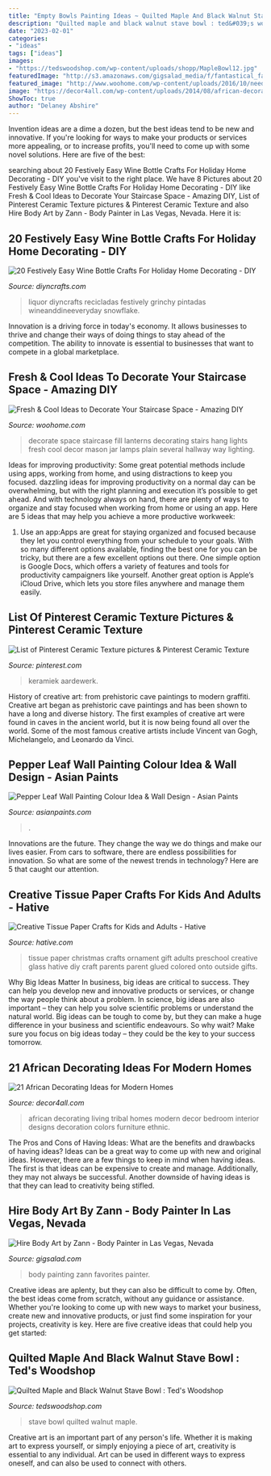 ```yaml
---
title: "Empty Bowls Painting Ideas ~ Quilted Maple And Black Walnut Stave Bowl : Ted&#039;s Woodshop"
description: "Quilted maple and black walnut stave bowl : ted&#039;s woodshop"
date: "2023-02-01"
categories:
- "ideas"
tags: ["ideas"]
images:
- "https://tedswoodshop.com/wp-content/uploads/shopp/MapleBowl12.jpg"
featuredImage: "http://s3.amazonaws.com/gigsalad_media/f/fantastical_facebody_painting_by_sml_de/52fd361585761.jpg"
featured_image: "http://www.woohome.com/wp-content/uploads/2016/10/need-ideas-to-decorate-staircase-space-2.jpg"
image: "https://decor4all.com/wp-content/uploads/2014/08/african-decorating-ideas-tribal-art-room-furniture-13.jpg"
ShowToc: true
author: "Delaney Abshire"
---
```



Invention ideas are a dime a dozen, but the best ideas tend to be new and innovative. If you're looking for ways to make your products or services more appealing, or to increase profits, you'll need to come up with some novel solutions. Here are five of the best: 

	

		
searching about 20 Festively Easy Wine Bottle Crafts For Holiday Home Decorating - DIY you've visit to the right place. We have 8 Pictures about 20 Festively Easy Wine Bottle Crafts For Holiday Home Decorating - DIY like Fresh &amp; Cool Ideas to Decorate Your Staircase Space - Amazing DIY, List of Pinterest Ceramic Texture pictures &amp; Pinterest Ceramic Texture and also Hire Body Art by Zann - Body Painter in Las Vegas, Nevada. Here it is:
		
    
## 20 Festively Easy Wine Bottle Crafts For Holiday Home Decorating - DIY

<img loading=lazy src="https://www.diyncrafts.com/wp-content/uploads/2016/11/2-grinch-painted-bottles.jpg" onerror="this.onerror=null;this.src='https://tse3.mm.bing.net/th?id=OIP.-lPky-eFP-kd8GoKJZJJMwHaNL&amp;pid=15.1';" alt="20 Festively Easy Wine Bottle Crafts For Holiday Home Decorating - DIY">

_Source: diyncrafts.com_

>liquor diyncrafts recicladas festively grinchy pintadas wineanddineeveryday snowflake. 

	

Innovation is a driving force in today's economy. It allows businesses to thrive and change their ways of doing things to stay ahead of the competition. The ability to innovate is essential to businesses that want to compete in a global marketplace.

    
## Fresh &amp; Cool Ideas To Decorate Your Staircase Space - Amazing DIY

<img loading=lazy src="http://www.woohome.com/wp-content/uploads/2016/10/need-ideas-to-decorate-staircase-space-2.jpg" onerror="this.onerror=null;this.src='https://tse2.mm.bing.net/th?id=OIP.bVnnQA_aXB8slswObv8cqQHaJ5&amp;pid=15.1';" alt="Fresh &amp; Cool Ideas to Decorate Your Staircase Space - Amazing DIY">

_Source: woohome.com_

>decorate space staircase fill lanterns decorating stairs hang lights fresh cool decor mason jar lamps plain several hallway way lighting. 

	

Ideas for improving productivity: Some great potential methods include using apps, working from home, and using distractions to keep you focused.
dazzling ideas for improving productivity on a normal day can be overwhelming, but with the right planning and execution it’s possible to get ahead. And with technology always on hand, there are plenty of ways to organize and stay focused when working from home or using an app. Here are 5 ideas that may help you achieve a more productive workweek:
1. Use an app:Apps are great for staying organized and focused because they let you control everything from your schedule to your goals. With so many different options available, finding the best one for you can be tricky, but there are a few excellent options out there. One simple option is Google Docs, which offers a variety of features and tools for productivity campaigners like yourself. Another great option is Apple’s iCloud Drive, which lets you store files anywhere and manage them easily.

    
## List Of Pinterest Ceramic Texture Pictures &amp; Pinterest Ceramic Texture

<img loading=lazy src="https://i.pinimg.com/736x/6e/7c/3a/6e7c3aa96066121c22674edd01598f7b.jpg" onerror="this.onerror=null;this.src='https://tse1.mm.bing.net/th?id=OIP.n7dFISF5CXaQm6Toh_hnFgHaJ4&amp;pid=15.1';" alt="List of Pinterest Ceramic Texture pictures &amp; Pinterest Ceramic Texture">

_Source: pinterest.com_

>keramiek aardewerk. 

	

History of creative art: from prehistoric cave paintings to modern graffiti.
Creative art began as prehistoric cave paintings and has been shown to have a long and diverse history. The first examples of creative art were found in caves in the ancient world, but it is now being found all over the world. Some of the most famous creative artists include Vincent van Gogh, Michelangelo, and Leonardo da Vinci.

    
## Pepper Leaf Wall Painting Colour Idea &amp; Wall Design - Asian Paints

<img loading=lazy src="https://www.asianpaints.com/content/dam/asian_paints/idea-gallery/pepper-leaf-palette-asian-paints.png" onerror="this.onerror=null;this.src='https://tse1.mm.bing.net/th?id=OIP.Q8hs4R8lZdExy_murZF9pwHaFA&amp;pid=15.1';" alt="Pepper Leaf Wall Painting Colour Idea &amp; Wall Design - Asian Paints">

_Source: asianpaints.com_

>. 

	

Innovations are the future. They change the way we do things and make our lives easier. From cars to software, there are endless possibilities for innovation. So what are some of the newest trends in technology? Here are 5 that caught our attention.

    
## Creative Tissue Paper Crafts For Kids And Adults - Hative

<img loading=lazy src="https://hative.com/wp-content/uploads/2015/01/tissue-paper-crafts/11-tissue-paper-crafts.jpg" onerror="this.onerror=null;this.src='https://tse3.mm.bing.net/th?id=OIP.bwX_NhNdwfPOk6Ed29tJhQHaJ4&amp;pid=15.1';" alt="Creative Tissue Paper Crafts for Kids and Adults - Hative">

_Source: hative.com_

>tissue paper christmas crafts ornament gift adults preschool creative glass hative diy craft parents parent glued colored onto outside gifts. 

	

Why Big Ideas Matter
In business, big ideas are critical to success. They can help you develop new and innovative products or services, or change the way people think about a problem. In science, big ideas are also important – they can help you solve scientific problems or understand the natural world.
Big ideas can be tough to come by, but they can make a huge difference in your business and scientific endeavours. So why wait? Make sure you focus on big ideas today – they could be the key to your success tomorrow.

    
## 21 African Decorating Ideas For Modern Homes

<img loading=lazy src="https://decor4all.com/wp-content/uploads/2014/08/african-decorating-ideas-tribal-art-room-furniture-13.jpg" onerror="this.onerror=null;this.src='https://tse3.mm.bing.net/th?id=OIP.rBamX-IS12D2wlcfzFoz9wHaFj&amp;pid=15.1';" alt="21 African Decorating Ideas for Modern Homes">

_Source: decor4all.com_

>african decorating living tribal homes modern decor bedroom interior designs decoration colors furniture ethnic. 

	

The Pros and Cons of Having Ideas: What are the benefits and drawbacks of having ideas?
Ideas can be a great way to come up with new and original ideas. However, there are a few things to keep in mind when having ideas. The first is that ideas can be expensive to create and manage. Additionally, they may not always be successful. Another downside of having ideas is that they can lead to creativity being stifled.

    
## Hire Body Art By Zann - Body Painter In Las Vegas, Nevada

<img loading=lazy src="http://s3.amazonaws.com/gigsalad_media/f/fantastical_facebody_painting_by_sml_de/52fd361585761.jpg" onerror="this.onerror=null;this.src='https://tse1.mm.bing.net/th?id=OIP.mhJwIaS8eURU8rMylBBMOwHaMC&amp;pid=15.1';" alt="Hire Body Art by Zann - Body Painter in Las Vegas, Nevada">

_Source: gigsalad.com_

>body painting zann favorites painter. 

	

Creative ideas are aplenty, but they can also be difficult to come by. Often, the best ideas come from scratch, without any guidance or assistance. Whether you're looking to come up with new ways to market your business, create new and innovative products, or just find some inspiration for your projects, creativity is key. Here are five creative ideas that could help you get started: 

    
## Quilted Maple And Black Walnut Stave Bowl : Ted&#039;s Woodshop

<img loading=lazy src="https://tedswoodshop.com/wp-content/uploads/shopp/MapleBowl12.jpg" onerror="this.onerror=null;this.src='https://tse2.mm.bing.net/th?id=OIP.sHfaYyCZ7uePjOKO3_KTyQHaE8&amp;pid=15.1';" alt="Quilted Maple and Black Walnut Stave Bowl : Ted&#039;s Woodshop">

_Source: tedswoodshop.com_

>stave bowl quilted walnut maple. 

	

Creative art is an important part of any person's life. Whether it is making art to express yourself, or simply enjoying a piece of art, creativity is essential to any individual. Art can be used in different ways to express oneself, and can also be used to connect with others.

